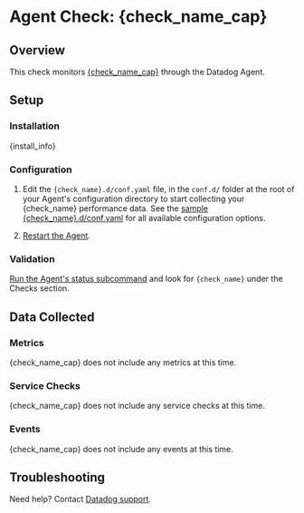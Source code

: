 # Agent Check: {check_name_cap}

## Overview

This check monitors [{check_name_cap}][1] through the Datadog Agent.

## Setup

### Installation

{install_info}

### Configuration

1. Edit the `{check_name}.d/conf.yaml` file, in the `conf.d/` folder at the root of your Agent's configuration directory to start collecting your {check_name} performance data. See the [sample {check_name}.d/conf.yaml][2] for all available configuration options.

2. [Restart the Agent][3].

### Validation

[Run the Agent's status subcommand][4] and look for `{check_name}` under the Checks section.

## Data Collected

### Metrics

{check_name_cap} does not include any metrics at this time.

### Service Checks

{check_name_cap} does not include any service checks at this time.

### Events

{check_name_cap} does not include any events at this time.

## Troubleshooting

Need help? Contact [Datadog support][5].

[1]: **LINK_TO_INTEGERATION_SITE**
[2]: https://github.com/DataDog/integrations-core/blob/master/{check_name}/datadog_checks/{check_name}/data/conf.yaml.example
[3]: https://docs.datadoghq.com/agent/faq/agent-commands/#start-stop-restart-the-agent
[4]: https://docs.datadoghq.com/agent/faq/agent-commands/#agent-status-and-information
[5]: https://docs.datadoghq.com/help/
